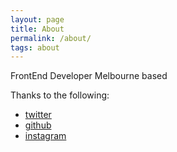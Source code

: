 ```yaml
---
layout: page
title: About
permalink: /about/
tags: about
---
```


FrontEnd Developer Melbourne based

Thanks to the following:

* [twitter](https://twitter.com/MatthewChoi7)
* [github](https://github.com/gyver98)
* [instagram](https://www.instagram.com/somdari7/)

